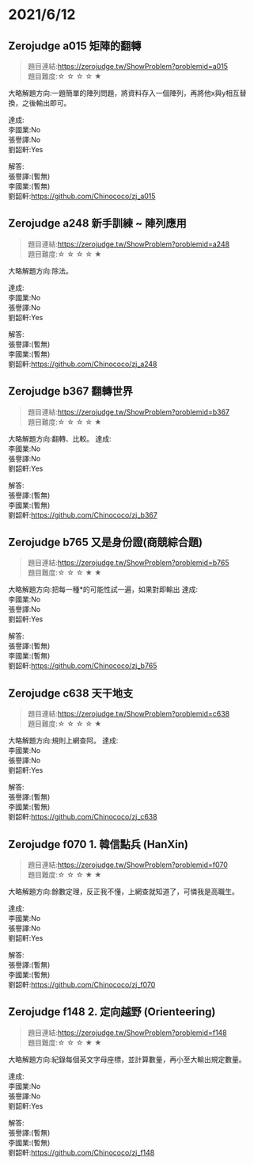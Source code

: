 #  2021/6/12
## Zerojudge a015 矩陣的翻轉
>題目連結:https://zerojudge.tw/ShowProblem?problemid=a015  
>題目難度:☆ ☆ ☆ ☆ ★
>

大略解題方向:一題簡單的陣列問題，將資料存入一個陣列，再將他x與y相互替換，之後輸出即可。
  
達成:  
李國業:No   
張譽譯:No   
劉韶軒:Yes  

解答:  
張譽譯:(暫無)  
李國業:(暫無)  
劉韶軒:https://github.com/Chinococo/zj_a015  
 
## Zerojudge a248 新手訓練 ~ 陣列應用
>題目連結:https://zerojudge.tw/ShowProblem?problemid=a248  
>題目難度:☆ ☆ ☆ ☆ ★
>

大略解題方向:除法。

達成:  
李國業:No   
張譽譯:No   
劉韶軒:Yes  

解答:  
張譽譯:(暫無)  
李國業:(暫無)  
劉韶軒:https://github.com/Chinococo/zj_a248

## Zerojudge b367 翻轉世界
>題目連結:https://zerojudge.tw/ShowProblem?problemid=b367  
>題目難度:☆ ☆ ☆ ☆ ★
>

大略解題方向:翻轉、比較。
達成:  
李國業:No   
張譽譯:No   
劉韶軒:Yes  

解答:  
張譽譯:(暫無)  
李國業:(暫無)  
劉韶軒:https://github.com/Chinococo/zj_b367

## Zerojudge b765 又是身份證(商競綜合題)
>題目連結:https://zerojudge.tw/ShowProblem?problemid=b765  
>題目難度:☆ ☆ ☆ ★ ★
>

大略解題方向:把每一種*的可能性試一遍，如果對即輸出
達成:  
李國業:No   
張譽譯:No   
劉韶軒:Yes  

解答:  
張譽譯:(暫無)  
李國業:(暫無)  
劉韶軒:https://github.com/Chinococo/zj_b765


## Zerojudge c638 天干地支
>題目連結:https://zerojudge.tw/ShowProblem?problemid=c638  
>題目難度:☆ ☆ ☆ ☆ ★
>
大略解題方向:規則上網查阿。
達成:  
李國業:No   
張譽譯:No   
劉韶軒:Yes  

解答:  
張譽譯:(暫無)  
李國業:(暫無)  
劉韶軒:https://github.com/Chinococo/zj_c638

## Zerojudge f070 1. 韓信點兵 (HanXin)
>題目連結:https://zerojudge.tw/ShowProblem?problemid=f070  
>題目難度:☆ ☆ ☆ ★ ★
>
大略解題方向:餘數定理，反正我不懂，上網查就知道了，可憐我是高職生。

達成:  
李國業:No   
張譽譯:No   
劉韶軒:Yes  

解答:  
張譽譯:(暫無)  
李國業:(暫無)  
劉韶軒:https://github.com/Chinococo/zj_f070

## Zerojudge f148 2. 定向越野 (Orienteering)
>題目連結:https://zerojudge.tw/ShowProblem?problemid=f148  
>題目難度:☆ ☆ ☆ ★ ★
>
大略解題方向:紀錄每個英文字母座標，並計算數量，再小至大輸出規定數量。

達成:  
李國業:No   
張譽譯:No   
劉韶軒:Yes  

解答:  
張譽譯:(暫無)  
李國業:(暫無)  
劉韶軒:https://github.com/Chinococo/zj_f148


